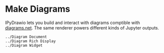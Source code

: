# Make Diagrams

IPyDrawio lets you build and interact with diagrams comptible with
[diagrams.net](https://diagrams.net). The same renderer powers different kinds
of Jupyter outputs.

```{toctree}
../Diagram Document
../Diagram Rich Display
../Diagram Widget
```
